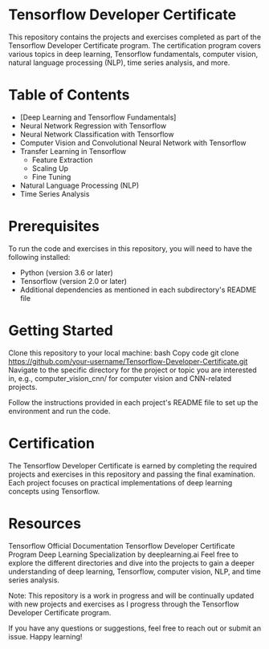 # Tensorflow Developer Certificate
This repository contains the projects and exercises completed as part of the Tensorflow Developer Certificate program. The certification program covers various topics in deep learning, Tensorflow fundamentals, computer vision, natural language processing (NLP), time series analysis, and more.

# Table of Contents
- [Deep Learning and Tensorflow Fundamentals]
- Neural Network Regression with Tensorflow
- Neural Network Classification with Tensorflow
- Computer Vision and Convolutional Neural Network with Tensorflow
- Transfer Learning in Tensorflow
  - Feature Extraction
  - Scaling Up
  - Fine Tuning
- Natural Language Processing (NLP)
- Time Series Analysis


# Prerequisites
To run the code and exercises in this repository, you will need to have the following installed:

- Python (version 3.6 or later)
- Tensorflow (version 2.0 or later)
- Additional dependencies as mentioned in each subdirectory's README file
# Getting Started
Clone this repository to your local machine:
bash
Copy code
git clone https://github.com/your-username/Tensorflow-Developer-Certificate.git
Navigate to the specific directory for the project or topic you are interested in, e.g., computer_vision_cnn/ for computer vision and CNN-related projects.

Follow the instructions provided in each project's README file to set up the environment and run the code.

# Certification
The Tensorflow Developer Certificate is earned by completing the required projects and exercises in this repository and passing the final examination. Each project focuses on practical implementations of deep learning concepts using Tensorflow.

# Resources
Tensorflow Official Documentation
Tensorflow Developer Certificate Program
Deep Learning Specialization by deeplearning.ai
Feel free to explore the different directories and dive into the projects to gain a deeper understanding of deep learning, Tensorflow, computer vision, NLP, and time series analysis.

Note: This repository is a work in progress and will be continually updated with new projects and exercises as I progress through the Tensorflow Developer Certificate program.

If you have any questions or suggestions, feel free to reach out or submit an issue. Happy learning!
